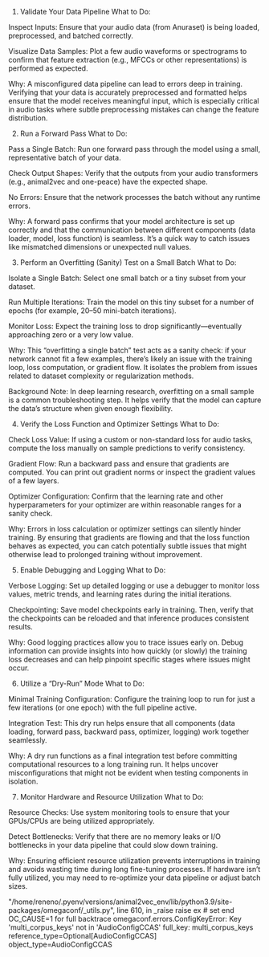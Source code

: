 1. Validate Your Data Pipeline
   What to Do:

Inspect Inputs: Ensure that your audio data (from Anuraset) is being loaded, preprocessed, and batched correctly.

Visualize Data Samples: Plot a few audio waveforms or spectrograms to confirm that feature extraction (e.g., MFCCs or other representations) is performed as expected.

Why:
A misconfigured data pipeline can lead to errors deep in training. Verifying that your data is accurately preprocessed and formatted helps ensure that the model receives meaningful input, which is especially critical in audio tasks where subtle preprocessing mistakes can change the feature distribution.

2. Run a Forward Pass
   What to Do:

Pass a Single Batch: Run one forward pass through the model using a small, representative batch of your data.

Check Output Shapes: Verify that the outputs from your audio transformers (e.g., animal2vec and one-peace) have the expected shape.

No Errors: Ensure that the network processes the batch without any runtime errors.

Why:
A forward pass confirms that your model architecture is set up correctly and that the communication between different components (data loader, model, loss function) is seamless. It’s a quick way to catch issues like mismatched dimensions or unexpected null values.

3. Perform an Overfitting (Sanity) Test on a Small Batch
   What to Do:

Isolate a Single Batch: Select one small batch or a tiny subset from your dataset.

Run Multiple Iterations: Train the model on this tiny subset for a number of epochs (for example, 20–50 mini-batch iterations).

Monitor Loss: Expect the training loss to drop significantly—eventually approaching zero or a very low value.

Why:
This “overfitting a single batch” test acts as a sanity check: if your network cannot fit a few examples, there’s likely an issue with the training loop, loss computation, or gradient flow. It isolates the problem from issues related to dataset complexity or regularization methods.

Background Note: In deep learning research, overfitting on a small sample is a common troubleshooting step. It helps verify that the model can capture the data’s structure when given enough flexibility.

4. Verify the Loss Function and Optimizer Settings
   What to Do:

Check Loss Value: If using a custom or non-standard loss for audio tasks, compute the loss manually on sample predictions to verify consistency.

Gradient Flow: Run a backward pass and ensure that gradients are computed. You can print out gradient norms or inspect the gradient values of a few layers.

Optimizer Configuration: Confirm that the learning rate and other hyperparameters for your optimizer are within reasonable ranges for a sanity check.

Why:
Errors in loss calculation or optimizer settings can silently hinder training. By ensuring that gradients are flowing and that the loss function behaves as expected, you can catch potentially subtle issues that might otherwise lead to prolonged training without improvement.

5. Enable Debugging and Logging
   What to Do:

Verbose Logging: Set up detailed logging or use a debugger to monitor loss values, metric trends, and learning rates during the initial iterations.

Checkpointing: Save model checkpoints early in training. Then, verify that the checkpoints can be reloaded and that inference produces consistent results.

Why:
Good logging practices allow you to trace issues early on. Debug information can provide insights into how quickly (or slowly) the training loss decreases and can help pinpoint specific stages where issues might occur.

6. Utilize a “Dry-Run” Mode
   What to Do:

Minimal Training Configuration: Configure the training loop to run for just a few iterations (or one epoch) with the full pipeline active.

Integration Test: This dry run helps ensure that all components (data loading, forward pass, backward pass, optimizer, logging) work together seamlessly.

Why:
A dry run functions as a final integration test before committing computational resources to a long training run. It helps uncover misconfigurations that might not be evident when testing components in isolation.

7. Monitor Hardware and Resource Utilization
   What to Do:

Resource Checks: Use system monitoring tools to ensure that your GPUs/CPUs are being utilized appropriately.

Detect Bottlenecks: Verify that there are no memory leaks or I/O bottlenecks in your data pipeline that could slow down training.

Why:
Ensuring efficient resource utilization prevents interruptions in training and avoids wasting time during long fine-tuning processes. If hardware isn’t fully utilized, you may need to re-optimize your data pipeline or adjust batch sizes.


"/home/reneno/.pyenv/versions/animal2vec_env/lib/python3.9/site-packages/omegaconf/_utils.py", line 610, in _raise
    raise ex  # set end OC_CAUSE=1 for full backtrace
omegaconf.errors.ConfigKeyError: Key 'multi_corpus_keys' not in 'AudioConfigCCAS'
        full_key: multi_corpus_keys
        reference_type=Optional[AudioConfigCCAS]
        object_type=AudioConfigCCAS